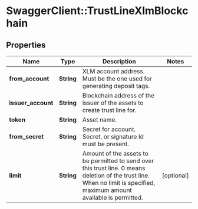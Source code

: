 # SwaggerClient::TrustLineXlmBlockchain

## Properties
Name | Type | Description | Notes
------------ | ------------- | ------------- | -------------
**from_account** | **String** | XLM account address. Must be the one used for generating deposit tags. | 
**issuer_account** | **String** | Blockchain address of the issuer of the assets to create trust line for. | 
**token** | **String** | Asset name. | 
**from_secret** | **String** | Secret for account. Secret, or signature Id must be present. | 
**limit** | **String** | Amount of the assets to be permitted to send over this trust line. 0 means deletion of the trust line. When no limit is specified, maximum amount available is permitted. | [optional] 


